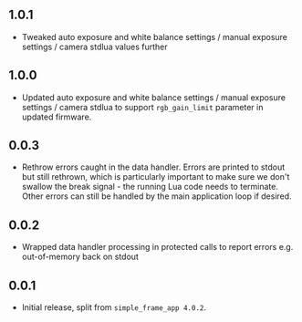 ## 1.0.1

* Tweaked auto exposure and white balance settings / manual exposure settings / camera stdlua values further

## 1.0.0

* Updated auto exposure and white balance settings / manual exposure settings / camera stdlua to support `rgb_gain_limit` parameter in updated firmware.

## 0.0.3

* Rethrow errors caught in the data handler. Errors are printed to stdout but still rethrown, which is particularly important to make sure we don't swallow the break signal - the running Lua code needs to terminate. Other errors can still be handled by the main application loop if desired.

## 0.0.2

* Wrapped data handler processing in protected calls to report errors e.g. out-of-memory back on stdout

## 0.0.1

* Initial release, split from `simple_frame_app 4.0.2`.
